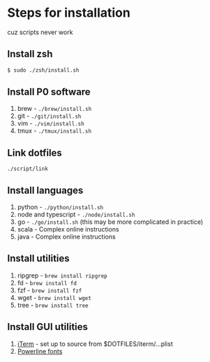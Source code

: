 # Steps for installation
cuz scripts never work

## Install zsh
```sh
$ sudo ./zsh/install.sh
```

## Install P0 software
1. brew - `./brew/install.sh`
2. git - `./git/install.sh`
3. vim - `./vim/install.sh`
4. tmux - `./tmux/install.sh`

## Link dotfiles
`./script/link`

## Install languages
1. python - `./python/install.sh`
2. node and typescript - `./node/install.sh`
3. go - `./go/install.sh` (this may be more complicated in practice)
4. scala - Complex online instructions
5. java - Complex online instructions

## Install utilities
1. ripgrep - `brew install ripgrep`
2. fd - `brew install fd`
3. fzf - `brew install fzf`
4. wget - `brew install wget`
5. tree - `brew install tree`

## Install GUI utilities
1. [iTerm](https://iterm2.com/) - set up to source from $DOTFILES/iterm/...plist
2. [Powerline fonts](https://github.com/powerline/fonts)
